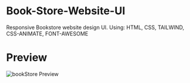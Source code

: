 # Book-Store-Website-UI
Responsive Bookstore website design UI.
Using: HTML, CSS, TAILWIND, CSS-ANIMATE, FONT-AWESOME

# Preview
![bookStore Preview](https://user-images.githubusercontent.com/74811459/190491101-fb1f07ac-3e06-454d-8bd2-cbac34e8f70b.png)

